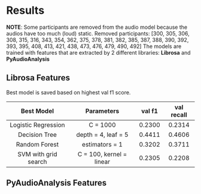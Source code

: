 # Results
**NOTE**: Some participants are removed from the audio model because the audios have too much (loud) static.
Removed participants: [300, 305, 306, 308, 315, 316, 343, 354, 362, 375, 378, 381, 382, 385, 387, 388, 390, 392, 393, 395, 408, 413, 421, 438, 473, 476, 479, 490, 492]
The models are trained with features that are extracted by 2 different libraries: **Librosa** and **PyAudioAnalysis**

## Librosa Features
Best model is saved based on highest val f1 score.

Best Model | Parameters | val f1 | val recall
:-----: | :-----: | :-----: | :-----:
Logistic Regression | C = 1000 | 0.2300 | 0.2314
Decision Tree | depth = 4, leaf = 5 | 0.4411 | 0.4606
Random Forest | estimators = 1 | 0.3202 | 0.3711
SVM with grid search | C = 100, kernel = linear | 0.2305 | 0.2208

## PyAudioAnalysis Features
